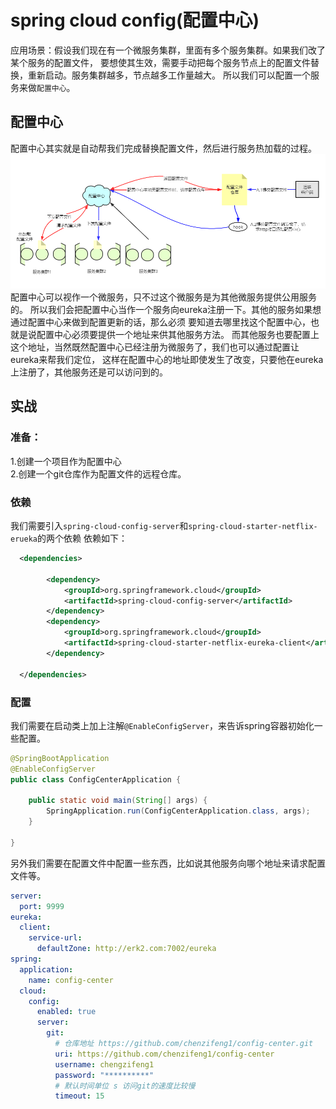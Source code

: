 # spring cloud config(配置中心)
应用场景：假设我们现在有一个微服务集群，里面有多个服务集群。如果我们改了某个服务的配置文件，
要想使其生效，需要手动把每个服务节点上的配置文件替换，重新启动。服务集群越多，节点越多工作量越大。
所以我们可以配置一个服务来做`配置中心`。
## 配置中心
配置中心其实就是自动帮我们完成替换配置文件，然后进行服务热加载的过程。  
![配置中心](../img/配置中心.PNG)
配置中心可以视作一个微服务，只不过这个微服务是为其他微服务提供公用服务的。
所以我们会把配置中心当作一个服务向eureka注册一下。其他的服务如果想通过配置中心来做到配置更新的话，那么必须
要知道去哪里找这个配置中心，也就是说配置中心必须要提供一个地址来供其他服务方法。
而其他服务也要配置上这个地址，当然既然配置中心已经注册为微服务了，我们也可以通过配置让eureka来帮我们定位，
这样在配置中心的地址即使发生了改变，只要他在eureka上注册了，其他服务还是可以访问到的。
## 实战
### 准备：  
1.创建一个项目作为配置中心  
2.创建一个git仓库作为配置文件的远程仓库。  

### 依赖
我们需要引入`spring-cloud-config-server`和`spring-cloud-starter-netflix-erueka`的两个依赖
依赖如下：
```xml
  <dependencies>
  
        <dependency>
            <groupId>org.springframework.cloud</groupId>
            <artifactId>spring-cloud-config-server</artifactId>
        </dependency>
        <dependency>
            <groupId>org.springframework.cloud</groupId>
            <artifactId>spring-cloud-starter-netflix-eureka-client</artifactId>
        </dependency>
        
  </dependencies>
```
### 配置
我们需要在启动类上加上注解`@EnableConfigServer`，来告诉spring容器初始化一些配置。
```java
@SpringBootApplication
@EnableConfigServer
public class ConfigCenterApplication {

    public static void main(String[] args) {
        SpringApplication.run(ConfigCenterApplication.class, args);
    }

}
```

另外我们需要在配置文件中配置一些东西，比如说其他服务向哪个地址来请求配置文件等。
```yaml
server:
  port: 9999
eureka:
  client:
    service-url:
      defaultZone: http://erk2.com:7002/eureka
spring:
  application:
    name: config-center
  cloud:
    config:
      enabled: true
      server:
        git:
          # 仓库地址 https://github.com/chenzifeng1/config-center.git
          uri: https://github.com/chenzifeng1/config-center
          username: chengzifeng1
          password: "**********"
          # 默认时间单位 s 访问git的速度比较慢
          timeout: 15
  
```
